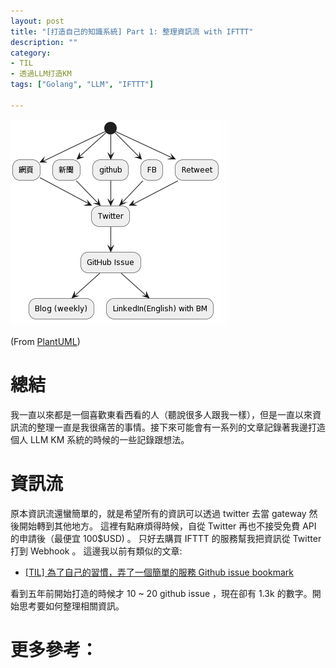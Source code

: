 ```yaml
---
layout: post
title: "[打造自己的知識系統] Part 1: 整理資訊流 with IFTTT"
description: ""
category: 
- TIL
- 透過LLM打造KM
tags: ["Golang", "LLM", "IFTTT"]

---
```




![image-20240109113904905](../images/2022/image-20240109113904905.png)

(From [PlantUML](//www.plantuml.com/plantuml/png/SoWkIImgAStDuSh8J4bLIClFBqdAh-3Yqj3ILD3LjLDGUhvjqyi5ZKfSO4v8UMP9IMgH4fByisaRNZJEmosVdbcIKPg4MzxD2RTSK6f9UMfg2OO2BZWReiuziyIZD4d1ixYuD1KeZSA7Ad7AoKzNq02QbfrJgQc4LObFPbvsQefddePhNdfEPd66fWBGaWm59rybBeVKl1HW6040))

# 總結

我一直以來都是一個喜歡東看西看的人（聽說很多人跟我一樣），但是一直以來資訊流的整理一直是我很痛苦的事情。接下來可能會有一系列的文章記錄著我邊打造個人 LLM KM 系統的時候的一些記錄跟想法。

# 資訊流

原本資訊流還蠻簡單的，就是希望所有的資訊可以透過 twitter 去當 gateway 然後開始轉到其他地方。 這裡有點麻煩得時候，自從 Twitter 再也不接受免費 API 的申請後（最便宜 100$USD) 。 只好去購買 IFTTT 的服務幫我把資訊從 Twitter 打到 Webhook 。 這邊我以前有類似的文章:

- [[TIL] 為了自己的習慣，弄了一個簡單的服務 Github issue bookmark](https://www.evanlin.com/til-2017-05-23/)

看到五年前開始打造的時候才 10 ~ 20 github issue ，現在卻有 1.3k 的數字。開始思考要如何整理相關資訊。






# 更多參考：

